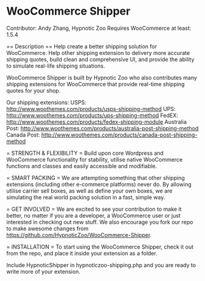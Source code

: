 WooCommerce Shipper
===================
Contributor: Andy Zhang, Hypnotic Zoo
Requires WooCommerce at least: 1.5.4

== Description ==
Help create a better shipping solution for WooCommerce. Help other shipping extension to delivery more accurate shipping quotes, build clean and comprehensive UI, and provide the ability to simulate real-life shipping situations.

WooCommerce Shipper is built by Hypnotic Zoo who also contributes many shipping extensions for WooCommerce that provide real-time shipping quotes for your shop.

Our shipping extensions:
USPS:           http://www.woothemes.com/products/usps-shipping-method
UPS:            http://www.woothemes.com/products/ups-shipping-method
FedEX:          http://www.woothemes.com/products/fedex-shipping-module
Australia Post: http://www.woothemes.com/products/australia-post-shipping-method
Canada Post:    http://www.woothemes.com/products/canada-post-shipping-method

= STRENGTH & FLEXIBILITY =
Build upon core Wordpress and WooCommerce functionality for stability, utilise native WooCommerce functions and classes and easily accessible and modifiable.

= SMART PACKING =
We are attempting something that other shipping extensions (including other e-commerce platforms) never do. By allowing utilise carrier sell boxes, as well as define your own boxes, we are simulating the real world packing solution in a fast, simple way.

= GET INVOLVED =
We are excited to see your contribution to make it better, no matter if you are a developer, a WooCommerce user or just interested in checking out new stuff. We also encourage you fork our repo to make awesome changes from https://github.com/HypnoticZoo/WooCommerce-Shipper.

= INSTALLATION =
To start using the WooCommerce Shipper, check it out from the repo, and place it inside your extension as a folder.

Include HypnoticShipper in hypnoticzoo-shipping.php and you are ready to write more of your extension.